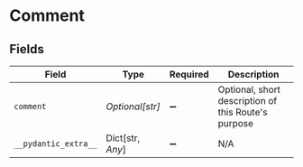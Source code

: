 # Comment


## Fields

| Field                                               | Type                                                | Required                                            | Description                                         |
| --------------------------------------------------- | --------------------------------------------------- | --------------------------------------------------- | --------------------------------------------------- |
| `comment`                                           | *Optional[str]*                                     | :heavy_minus_sign:                                  | Optional, short description of this Route's purpose |
| `__pydantic_extra__`                                | Dict[str, *Any*]                                    | :heavy_minus_sign:                                  | N/A                                                 |